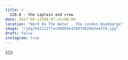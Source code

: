 ```yaml
---
title: >
  228.0 - the captain and crew
date: 2017-09-13T08:07:41+00:00
location: "Word On The Water - The London Bookbarge"
image: "/img/b421127facb0803e4280fd020e5ea5fd.jpg"
draft: false
instagram: true
---
```


{{<photo src="/img/b421127facb0803e4280fd020e5ea5fd.jpg">}}

